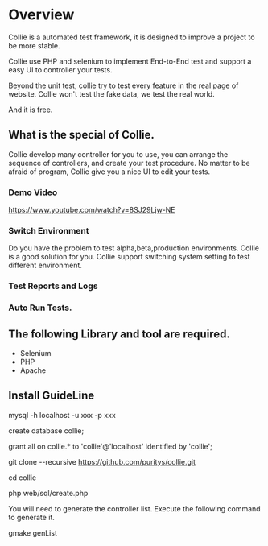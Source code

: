 # Overview
Collie is a automated test framework, it is designed to improve a project to be more stable.

Collie use PHP and selenium to implement End-to-End test and support a easy UI to controller your tests.

Beyond the unit test, collie try to test every feature in the real page of website. Collie won't test the fake data, we test the real world.

And it is free.

## What is the special of Collie.
Collie develop many controller for you to use, you can arrange the sequence of controllers, and create your test procedure.
No matter to be afraid of program, Collie give you a nice UI to edit your tests.

### Demo Video
https://www.youtube.com/watch?v=8SJ29Ljw-NE

### Switch Environment
Do you have the problem to test alpha,beta,production environments. Collie is a good solution for you.
Collie support switching system setting to test different environment.

### Test Reports and Logs


### Auto Run Tests.



## The following Library and tool are required.
* Selenium
* PHP
* Apache


## Install GuideLine
mysql -h localhost -u xxx -p xxx

create database collie;

grant all on collie.* to 'collie'@'localhost' identified by 'collie';

git clone --recursive https://github.com/puritys/collie.git

cd collie 

php   web/sql/create.php

You will need to generate the controller list. Execute the following command to generate it.

gmake genList
